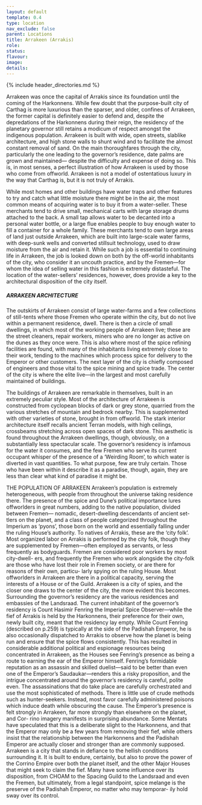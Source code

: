 ```yaml
---
layout: default
template: 0.4
type: location
nav_exclude: false
parent: Locations
title: Arrakeen (Arrakis)
role: 
status: 
flavour: 
image: 
details:
---
```

{% include header_directories.md %}

Arrakeen was once the capital of Arrakis since its
foundation until the coming of the Harkonnens. While
few doubt that the purpose-built city of Carthag is
more luxurious than the sparser, and older, confines
of Arrakeen, the former capital is definitely easier to
defend and, despite the depredations of the Harkonnens during their reign, the residency of the planetary
governor still retains a modicum of respect amongst
the indigenous population. Arrakeen is built with wide,
open streets, slablike architecture, and high stone walls
to shunt wind and to facilitate the almost constant
removal of sand. On the main thoroughfares through
the city, particularly the one leading to the governor’s
residence, date palms are grown and maintained—
despite the difficulty and expense of doing so. This is,
in most senses, a perfect illustration of how Arrakeen
is used by those who come from offworld. Arrakeen
is not a model of ostentatious luxury in the way that
Carthag is, but it is not truly of Arrakis.  

While most homes and other buildings have water traps
and other features to try and catch what little moisture
there might be in the air, the most common means of
acquiring water is to buy it from a water-seller. These
merchants tend to drive small, mechanical carts with
large storage drums attached to the back. A small tap
allows water to be decanted into a personal water
bottle, or a large flue enables people to buy enough
water to fill a container for a whole family. These
merchants tend to own large areas of land just outside
Arrakeen, which are built into large-scale water farms,
with deep-sunk wells and converted stillsuit technology,
used to draw moisture from the air and retain it. While
such a job is essential to continuing life in Arrakeen, the
job is looked down on both by the off-world inhabitants
of the city, who consider it an uncouth practice, and
by the Fremen—for whom the idea of selling water in
this fashion is extremely distasteful. The location of the
water-sellers’ residences, however, does provide a key
to the architectural disposition of the city itself.  

##### ARRAKEEN ARCHITECTURE  
The outskirts of Arrakeen consist of large water-farms
and a few collections of still-tents where those Fremen
who operate within the city, but do not live within a
permanent residence, dwell. There is then a circle of
small dwellings, in which most of the working people
of Arrakeen live; these are the street cleaners, repair
workers, miners who are no longer as active on the
dunes as they once were. This is also where most of
the spice refining facilities are found, with many of the
inhabitants living extremely close to their work, tending
to the machines which process spice for delivery to the
Emperor or other customers. The next layer of the city
is chiefly composed of engineers and those vital to the
spice mining and spice trade. The center of the city is
where the elite live—in the largest and most carefully
maintained of buildings.  

The buildings of Arrakeen are remarkable in themselves,
built in an extremely peculiar style. Most of the architecture of Arrakeen is constructed from cyclopean blocks of
dark or grey stone, quarried from the various stretches
of mountain and bedrock nearby. This is supplemented
with other varieties of stone, brought in from offworld.
The stark interior architecture itself recalls ancient Terran
models, with high ceilings, crossbeams stretching across
open spaces of dark stone. This aesthetic is found
throughout the Arrakeen dwellings, though, obviously,
on a substantially less spectacular scale. The governor’s
residency is infamous for the water it consumes, and
the few Fremen who serve its current occupant whisper
of the presence of a ‘Weirding Room’, to which water
is diverted in vast quantities. To what purpose, few are
truly certain. Those who have been within it describe
it as a paradise, though, again, they are less than clear
what kind of paradise it might be.  

THE POPULATION OF ARRAKEEN
Arrakeen’s population is extremely heterogeneous, with
people from throughout the universe taking residence
there. The presence of the spice and Dune’s political
importance lures offworlders in great numbers, adding
to the native population, divided between Fremen—
nomadic, desert-dwelling descendants of ancient set-
tlers on the planet, and a class of people categorized
throughout the Imperium as ‘pyons’, those born on the
world and essentially falling under the ruling House’s
authority. To natives of Arrakis, these are the ‘city folk’.
Most organized labor on Arrakis is performed by the city
folk, though they are supplemented by Fremen—often
employed as servants, or less frequently as bodyguards.
Fremen are considered poor workers by most city-dwell-
ers, and frequently the Fremen who work alongside the
city-folk are those who have lost their role in Fremen
society, or are there for reasons of their own, particu-
larly spying on the ruling House. Most offworlders in
Arrakeen are there in a political capacity, serving the
interests of a House or of the Guild. Arrakeen is a city of
spies, and the closer one draws to the center of the city,
the more evident this becomes.
Surrounding the governor’s residency are the various
residences and embassies of the Landsraad. The current
inhabitant of the governor’s residency is Count Hasimir
Fenring the Imperial Spice Observer—while the fief of
Arrakis is held by the Harkonnens, their preference for
their own, newly built city, meant that the residency
lay empty. While Count Fenring (described on p.259)
is typically at the side of the Padishah Emperor, he is
also occasionally dispatched to Arrakis to observe how
the planet is being run and ensure that the spice flows
consistently. This has resulted in considerable additional
political and espionage resources being concentrated
in Arrakeen, as the Houses see Fenring’s presence as
being a route to earning the ear of the Emperor himself.
Fenring’s formidable reputation as an assassin and skilled
duelist—said to be better than even one of the Emperor’s
Saudaukar—renders this a risky proposition, and the
intrigue concentrated around the governor’s residency is
careful, polite even. The assassinations that do take place
are carefully orchestrated and use the most sophisticated
of methods. There is little use of crude methods such as
hunter-seekers. Instead, most favor carefully administered
poisons which induce death while obscuring the cause.
The Emperor’s presence is felt strongly in Arrakeen, far
more strongly than elsewhere on the planet, and Cor-
rino imagery manifests in surprising abundance. Some
Mentats have speculated that this is a deliberate slight
to the Harkonnens, and that the Emperor may only be
a few years from removing their fief, while others insist
that the relationship between the Harkonnens and the
Padishah Emperor are actually closer and stronger than
are commonly supposed.
Arrakeen is a city that stands in defiance to the hellish
conditions surrounding it. It is built to endure, certainly,
but also to prove the power of the Corrino Empire over
both the planet itself, and the other Major Houses that
might seek to claim the fief. Many have some influence
over its disposition, from CHOAM to the Spacing Guild
to the Landsraad and even the Fremen, but ultimately,
from a legal standpoint, spice melange is the preserve
of the Padishah Emperor, no matter who may temporar-
ily hold sway over its control.